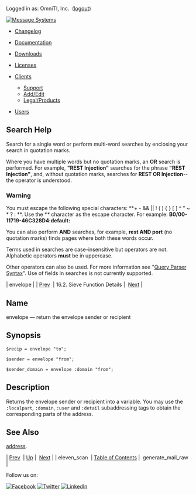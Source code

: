 Logged in as: OmniTI, Inc.  ([logout](https://support.messagesystems.com/logout.php))

[![Message Systems](https://support.messagesystems.com/images/ms-white205.png)](https://support.messagesystems.com/start.php) 

*   [Changelog](https://support.messagesystems.com/start.php?show=changelog)
*   [Documentation](https://support.messagesystems.com/docs/)
*   [Downloads](https://support.messagesystems.com/start.php)

*   [Licenses](https://support.messagesystems.com/license_summary.php)
*   <a href="">Clients</a>
    *   [Support](https://support.messagesystems.com/cs.php)
    *   [Add/Edit](https://support.messagesystems.com/edit_client.php)
    *   [Legal/Products](https://support.messagesystems.com/edit_products.php)
*   [Users](https://support.messagesystems.com/edit_customer.php)

## Search Help

Search for a single word or perform multi-word searches by enclosing your search in quotation marks.

Where you have multiple words but no quotation marks, an **OR** search is performed. For example, **"REST Injection"** searches for the phrase **"REST Injection"**, and, without quotation marks, searches for **REST OR Injection**--the operator is understood.

### Warning

You must escape the following special characters: **+ - && || ! ( ) { } [ ] ^ " ~ * ? : \**. Use the **\** character as the escape character. For example: **B0/00-11719-46C328D4\:default\:**

You can also perform **AND** searches, for example, **rest AND port** (no quotation marks) finds pages where both these words occur.

Terms used in searches are case-insensitive but operators are not. Alphabetic operators **must** be in uppercase.

Other operators can also be used. For more information see "[Query Parser Syntax](https://lucene.apache.org/core/old_versioned_docs/versions/3_0_0/queryparsersyntax.html)". Use of fields in searches is not currently supported.

| envelope |
| [Prev](sieve.ref.eleven_scan.php)  | 16.2. Sieve Function Details |  [Next](sieve.ref.generate_mail_raw.php) |

<a name="sieve.ref.envelope"></a>
## Name

envelope — return the envelope sender or recipient

## Synopsis

`$recip = envelope "to";`

`$sender = envelope "from";`

`$sender_domain = envelope :domain "from";`

<a name="idp30844704"></a>
## Description

Returns the envelope sender or recipient into a variable. You may use the `:localpart`, `:domain`, `:user` and `:detail` subaddressing tags to obtain the corresponding parts of the address.

<a name="idp30848528"></a>
## See Also

[address](sieve.ref.address.php "address").

| [Prev](sieve.ref.eleven_scan.php)  | [Up](sieve.ref.files.php) |  [Next](sieve.ref.generate_mail_raw.php) |
| eleven_scan  | [Table of Contents](index.php) |  generate_mail_raw |

Follow us on:

[![Facebook](https://support.messagesystems.com/images/icon-facebook.png)](http://www.facebook.com/messagesystems) [![Twitter](https://support.messagesystems.com/images/icon-twitter.png)](http://twitter.com/#!/MessageSystems) [![LinkedIn](https://support.messagesystems.com/images/icon-linkedin.png)](http://www.linkedin.com/company/message-systems)